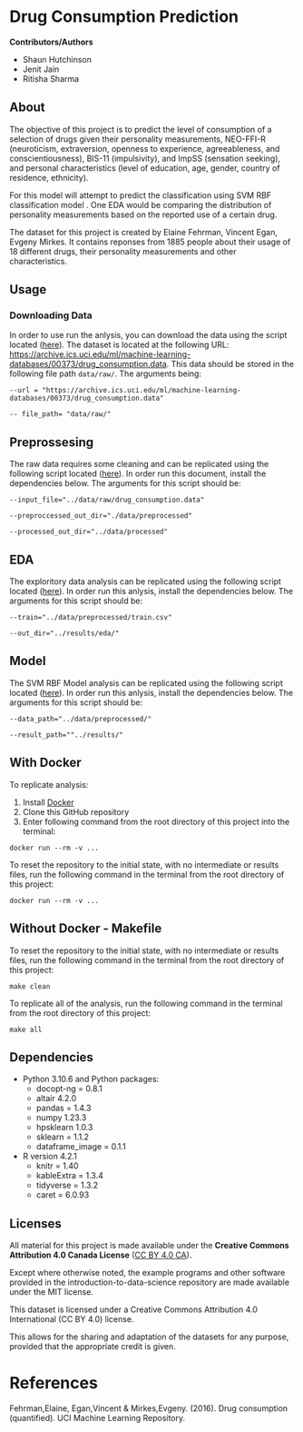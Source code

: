 # Drug Consumption Prediction

**Contributors/Authors**

- Shaun Hutchinson
- Jenit Jain
- Ritisha Sharma

## About

The objective of this project is to predict the level of consumption of a selection of drugs given their personality measurements, NEO-FFI-R (neuroticism, extraversion, openness to experience, agreeableness, and conscientiousness), BIS-11 (impulsivity), and ImpSS (sensation seeking), and personal characteristics (level of education, age, gender, country of residence, ethnicity). 

For this model will attempt to predict the classification using SVM RBF classification model . One EDA would be comparing the distribution of personality measurements based on the reported use of a certain drug. 

The dataset for this project is created by Elaine Fehrman, Vincent Egan, Evgeny Mirkes. It contains reponses from 1885 people about their usage of 18 different drugs, their personality measurements and other characteristics.

## Usage
### Downloading Data
In order to use run the anlysis, you can download the data using the script located ([here](https://github.com/UBC-MDS/drug_consumption_prediction/blob/download_data/src/download_data.py)). The dataset is located at the following URL: https://archive.ics.uci.edu/ml/machine-learning-databases/00373/drug_consumption.data. This data should be stored in the following file path `data/raw/`. The arguments being:

 `--url = "https://archive.ics.uci.edu/ml/machine-learning-databases/00373/drug_consumption.data" `

 `-- file_path= "data/raw/"`

## Preprossesing
The raw data requires some cleaning and can be replicated using the following script located ([here](https://github.com/UBC-MDS/drug_consumption_prediction/blob/main/src/preprocess.py)). In order run this document, install the dependencies below.
The arguments for this script should be:

`--input_file="../data/raw/drug_consumption.data"`

`--preproccessed_out_dir="./data/preprocessed"`

`--processed_out_dir="../data/processed"`
## EDA
The exploritory data analysis can be replicated using the following script located ([here](https://github.com/UBC-MDS/drug_consumption_prediction/blob/main/src/drug_consumption_eda.py)). In order run this anlysis, install the dependencies below.
The arguments for this script should be:

`--train="../data/preprocessed/train.csv"`

`--out_dir="../results/eda/"`

## Model
The SVM RBF Model analysis can be replicated using the following script located ([here](https://github.com/UBC-MDS/drug_consumption_prediction/blob/main/src/drug_consumption_prediction_model.py)). In order run this anlysis, install the dependencies below.
The arguments for this script should be:

`--data_path="../data/preprocessed/"`

`--result_path=""../results/"`

## With Docker
To replicate analysis:
1. Install [Docker](https://www.docker.com/get-started/)
2. Clone this GitHub repository
3. Enter following command from the root directory of this project into the terminal:
```
docker run --rm -v ...
```
To reset the repository to the initial state, with no intermediate or results files, run the following command  in the terminal from the root directory of this project:
```
docker run --rm -v ...
```
## Without Docker - Makefile
To reset the repository to the initial state, with no intermediate or results files, run the following command  in the terminal from the root directory of this project:
```
make clean
```

To replicate all of the analysis, run the following command in the terminal from the root directory of this project:
```
make all
```

## Dependencies
- Python 3.10.6 and Python packages:
    - docopt-ng = 0.8.1
    - altair 4.2.0
    - pandas = 1.4.3
    - numpy 1.23.3
    - hpsklearn 1.0.3
    - sklearn = 1.1.2
    - dataframe_image = 0.1.1
- R version 4.2.1
    - knitr = 1.40
    - kableExtra = 1.3.4
    - tidyverse = 1.3.2
    - caret = 6.0.93
## Licenses
All material for this project is made available under the **Creative Commons Attribution 4.0 Canada License** ([CC BY 4.0 CA](https://creativecommons.org/licenses/by-nc-nd/4.0/)).

Except where otherwise noted, the example programs and other software
provided in the introduction-to-data-science repository are made available under the
MIT license.

This dataset is licensed under a Creative Commons Attribution 4.0 International (CC BY 4.0) license.

This allows for the sharing and adaptation of the datasets for any purpose, provided that the appropriate credit is given.

# References

Fehrman,Elaine, Egan,Vincent & Mirkes,Evgeny. (2016). Drug consumption (quantified). UCI Machine Learning Repository.
